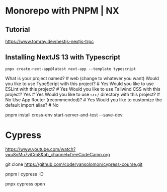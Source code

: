 # Monorepo with PNPM | NX

## Tutorial
https://www.tomray.dev/nestjs-nextjs-trpc



## Installing NextJS 13 with Typescript
`pnpx create-next-app@latest next-app --template typescript`

What is your project named? # web (change to whatever you want)
Would you like to use TypeScript with this project? # Yes
Would you like to use ESLint with this project? # Yes
Would you like to use Tailwind CSS with this project? Yes # Yes
Would you like to use `src/` directory with this project? # No
Use App Router (recommended)? # Yes
Would you like to customize the default import alias? # No


pnpm install cross-env start-server-and-test --save-dev


# Cypress
https://www.youtube.com/watch?v=u8vMu7viCm8&ab_channel=freeCodeCamp.org

git clone https://github.com/coderyansolomon/cypress-course.git

pnpm i cypress -D

pnpx cypress open
